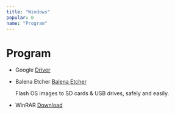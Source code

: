```yaml
---
title: "Windows"
popular: 0
name: "Program"
---
```


# Program

- Google [Driver](https://www.google.com/intl/th_th/chrome/)

- Balena Etcher [Balena Etcher](https://www.balena.io/etcher/)

  Flash OS images to SD cards & USB drives, safely and easily.

- WinRAR [Download](https://software.thaiware.com/download.php?id=1523)
